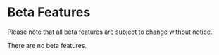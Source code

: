 # Beta Features

Please note that all beta features are subject to change without notice.

There are no beta features.
